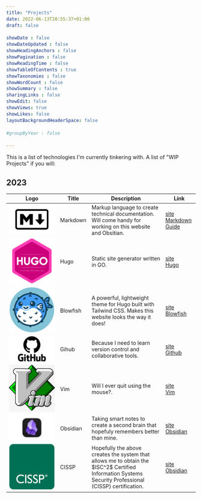 ```yaml
---
title: "Projects"
date: 2022-06-13T20:55:37+01:00
draft: false

showDate : false
showDateUpdated : false
showHeadingAnchors : false
showPagination : false
showReadingTime : false
showTableOfContents : true
showTaxonomies : false 
showWordCount : false
showSummary : false
sharingLinks : false
showEdit: false
showViews: true
showLikes: false
layoutBackgroundHeaderSpace: false

#groupByYear : false

---
```


This is a list of technologies I'm currently tinkering with. A list of "WIP Projects" if you will:  

## 2023 

<table>
    <thead>
        <tr>
            <th>Logo</th>
            <th>Title</th>
            <th>Description</th>
            <th>Link</th>
        </tr>
    </thead>
    <tbody>
             <tr>
            <td><img class="customEntitityAlbum" style="background-color:transparent" src="Markdown.png"/></td>
            <td>Markdown</td>
            <td>Markup language to create technical documentation. Will come handy for working on this website and Obsitian.</td>
            <td><a target="_blank" href="https://www.markdownguide.org">site</a></br><a target="_blank" href="https://www.markdownguide.org">Markdown Guide</a></td>
        </tr>
            <tr>
            <td><img class="customEntitityAlbum" style="background-color:transparent" src="hugo.png"/></td>
            <td>Hugo</td>
            <td>Static site generator written in GO.</td>
            <td><a target="_blank" href="https://gohugo.io/">site</a></br><a target="_blank" href="https://gohugo.io/">Hugo</a></td>
        </tr>
            <tr>
            <td><img class="customEntitityAlbum" style="background-color:transparent" src="blowfish_logo.png"/></td>
            <td>Blowfish</td>
            <td>A powerful, lightweight theme for Hugo built with Tailwind CSS. Makes this website looks the way it does!</td>
            <td><a target="_blank" href="https://blowfish.page">site</a></br><a target="_blank" href="https://github.com/nunocoracao/blowfish">Blowfish</a></td>
        </tr>
            <tr>
            <td><img class="customEntitityAlbum" style="background-color:transparent" src="github.png"/></td>
            <td>Gihub</td>
            <td>Because I need to learn version control and collaborative tools. </td>
            <td><a target="_blank" href="https://github.com/">site</a></br><a target="_blank" href="https://github.com/">Github</a></td>
        </tr>
            <tr>
            <td><img class="customEntitityAlbum" style="background-color:transparent" src="vim.png"/></td>
            <td>Vim</td>
            <td>Will I ever quit using the mouse?.</td>
            <td><a target="_blank" href="https://www.vim.org/">site</a></br><a target="_blank" href="https://www.vim.org/">Vim</a></td>
        </tr>
         <tr>
            <td><img class="customEntitityAlbum" style="background-color:transparent" src="obsidian.png"/></td>
            <td>Obsidian</td>
            <td>Taking smart notes to create a second brain that hopefuly remembers better than mine.</td>
            <td><a target="_blank" href="https://obsidian.md/">site</a></br><a target="_blank" href="https://obsidian.md/">Obsidian</a></td>
        </tr>
         <tr>
            <td><img class="customEntitityAlbum" style="background-color:transparent" src="cissp.png"/></td>
            <td>CISSP</td>
            <td>Hopefully the above creates the system that allows me to obtain the $ISC^2$ Certified Information Systems Security Professional (CISSP) certification.</td>
            <td><a target="_blank" href="https://obsidian.md/">site</a></br><a target="_blank" href="https://obsidian.md/">Obsidian</a></td>
        </tr>
    </tbody>
</table>